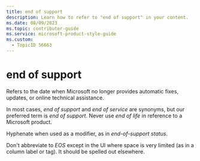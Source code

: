 ```yaml
---
title: end of support
description: Learn how to refer to "end of support" in your content.
ms.date: 08/09/2023
ms.topic: contributor-guide
ms.service: microsoft-product-style-guide
ms.custom:
  - TopicID 56663
---
```



# end of support

Refers to the date when Microsoft no longer provides automatic fixes, updates, or online technical assistance.  

In most cases, *end of support* and *end of service* are synonyms, but our preferred term is *end of support*. Never use *end of life* in reference to a Microsoft product.  

Hyphenate when used as a modifier, as in *end-of-support status*.  

Don't abbreviate to *EOS* except in the UI where space is very limited (as in a column label or tag). It should be spelled out elsewhere.

